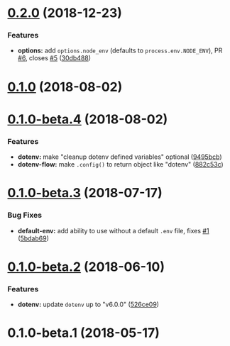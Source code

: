 <a name="0.2.0"></a>
# [0.2.0](https://github.com/kerimdzhanov/dotenv-flow/compare/v0.1.0...v0.2.0) (2018-12-23)


### Features

* **options:** add `options.node_env` (defaults to `process.env.NODE_ENV`), PR [#6](https://github.com/kerimdzhanov/dotenv-flow/issues/6), closes [#5](https://github.com/kerimdzhanov/dotenv-flow/issues/5) ([30db488](https://github.com/kerimdzhanov/dotenv-flow/commit/30db488))



<a name="0.1.0"></a>
# [0.1.0](https://github.com/kerimdzhanov/dotenv-flow/compare/v0.1.0-beta.4...v0.1.0) (2018-08-02)



<a name="0.1.0-beta.4"></a>
# [0.1.0-beta.4](https://github.com/kerimdzhanov/dotenv-flow/compare/v0.1.0-beta.3...v0.1.0-beta.4) (2018-08-02)


### Features

* **dotenv:** make "cleanup dotenv defined variables" optional ([9495bcb](https://github.com/kerimdzhanov/dotenv-flow/commit/9495bcb))
* **dotenv-flow:** make `.config()` to return object like "dotenv" ([882c53c](https://github.com/kerimdzhanov/dotenv-flow/commit/882c53c))



<a name="0.1.0-beta.3"></a>
# [0.1.0-beta.3](https://github.com/kerimdzhanov/dotenv-flow/compare/v0.1.0-beta.2...v0.1.0-beta.3) (2018-07-17)


### Bug Fixes

* **default-env:** add ability to use without a default `.env` file, fixes [#1](https://github.com/kerimdzhanov/dotenv-flow/issues/1) ([5bdab69](https://github.com/kerimdzhanov/dotenv-flow/commit/5bdab69))



<a name="0.1.0-beta.2"></a>
# [0.1.0-beta.2](https://github.com/kerimdzhanov/dotenv-flow/compare/v0.1.0-beta.1...v0.1.0-beta.2) (2018-06-10)


### Features

* **dotenv:** update `dotenv` up to "v6.0.0" ([526ce09](https://github.com/kerimdzhanov/dotenv-flow/commit/526ce09))



<a name="0.1.0-beta.1"></a>
# 0.1.0-beta.1 (2018-05-17)



